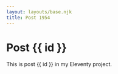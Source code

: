 ```yaml
---
layout: layouts/base.njk
title: Post 1954
---
```


# Post {{ id }}

This is post {{ id }} in my Eleventy project.
